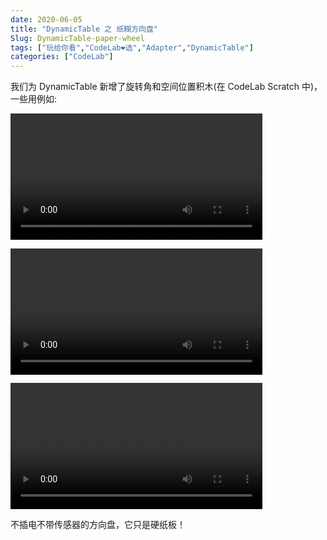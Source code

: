 ```yaml
---
date: 2020-06-05
title: "DynamicTable 之 纸糊方向盘"
Slug: DynamicTable-paper-wheel
tags: ["玩给你看","CodeLab❤选","Adapter","DynamicTable"]
categories: ["CodeLab"]
---
```


我们为 DynamicTable 新增了旋转角和空间位置积木(在 CodeLab Scratch 中)，一些用例如:

<video width="80%" src="https://adapter.codelab.club/video/1591182636036039.mp4" controls="controls"></video>

<video width="80%" src="https://adapter.codelab.club/video/1591187790289712.mp4" controls="controls"></video>

<video width="80%" src="https://adapter.codelab.club/video/1591509029108719.mp4" controls="controls"></video>



不插电不带传感器的方向盘，它只是硬纸板！